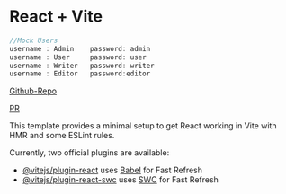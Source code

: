 # React + Vite
```javascript
//Mock Users
username : Admin    password: admin
username : User     password: user
username : Writer   password: writer 
username : Editor   password:editor
```
[Github-Repo](https://github.com/MalekHasan/todo-app)

[PR](https://github.com/MalekHasan/todo-app/pull/3)

This template provides a minimal setup to get React working in Vite with HMR and some ESLint rules.

Currently, two official plugins are available:

- [@vitejs/plugin-react](https://github.com/vitejs/vite-plugin-react/blob/main/packages/plugin-react/README.md) uses [Babel](https://babeljs.io/) for Fast Refresh
- [@vitejs/plugin-react-swc](https://github.com/vitejs/vite-plugin-react-swc) uses [SWC](https://swc.rs/) for Fast Refresh
